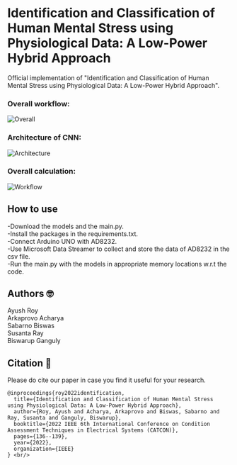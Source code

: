 # Identification and Classification of Human Mental Stress using Physiological Data: A Low-Power Hybrid Approach

Official implementation of "Identification and Classification of Human Mental Stress using Physiological Data: A Low-Power Hybrid Approach".

### Overall workflow:
![Overall](https://user-images.githubusercontent.com/94052139/201930316-52fe158d-3e57-4eca-b627-480ea1175c4c.png)
### Architecture of CNN:
![Architecture](https://user-images.githubusercontent.com/94052139/201930421-dcb5587f-d92f-454e-82a7-a3a645454c59.png)
### Overall calculation:
![Workflow](https://user-images.githubusercontent.com/94052139/201930600-e6a58246-40bf-4fc8-acdb-8b0abdfd4cd3.png)

## How to use
-Download the models and the main.py.<br/>
-Install the packages in the requirements.txt.<br/>
-Connect Arduino UNO with AD8232.<br/>
-Use Microsoft Data Streamer to collect and store the data of AD8232 in the csv file.<br/>
-Run the main.py with the models in appropriate memory locations w.r.t the code.<br/>

## Authors :nerd_face:
Ayush Roy<br/>
Arkaprovo Acharya<br/>
Sabarno Biswas<br/>
Susanta Ray<br/>
Biswarup Ganguly<br/>

## Citation :thinking:
Please do cite our paper in case you find it useful for your research.<br/>
```
@inproceedings{roy2022identification,
  title={Identification and Classification of Human Mental Stress using Physiological Data: A Low-Power Hybrid Approach},
  author={Roy, Ayush and Acharya, Arkaprovo and Biswas, Sabarno and Ray, Susanta and Ganguly, Biswarup},
  booktitle={2022 IEEE 6th International Conference on Condition Assessment Techniques in Electrical Systems (CATCON)},
  pages={136--139},
  year={2022},
  organization={IEEE}
} <br/>
```
